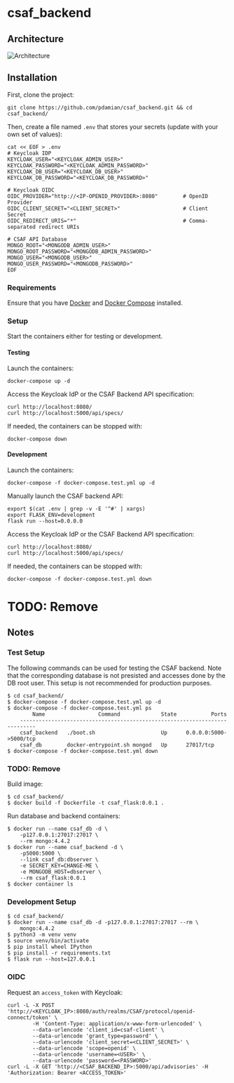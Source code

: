 # csaf_backend
## Architecture
![Architecture](https://github.com/pdamian/csaf_backend/blob/main/Architecture_CSAF-Backend.png)

## Installation
First, clone the project:
```
git clone https://github.com/pdamian/csaf_backend.git && cd csaf_backend/
```
Then, create a file named `.env` that stores your secrets (update with your own set of values):
```
cat << EOF > .env
# Keycloak IDP
KEYCLOAK_USER="<KEYCLOAK_ADMIN_USER>"
KEYCLOAK_PASSWORD="<KEYCLOAK_ADMIN_PASSWORD>"
KEYCLOAK_DB_USER="<KEYCLOAK_DB_USER>"
KEYCLOAK_DB_PASSWORD="<KEYCLOAK_DB_PASSWORD>"

# Keycloak OIDC
OIDC_PROVIDER="http://<IP-OPENID_PROVIDER>:8080"        # OpenID Provider
OIDC_CLIENT_SECRET="<CLIENT_SECRET>"                    # Client Secret
OIDC_REDIRECT_URIS="*"                                  # Comma-separated redirect URIs

# CSAF API Database
MONGO_ROOT="<MONGODB_ADMIN_USER>"
MONGO_ROOT_PASSWORD="<MONGODB_ADMIN_PASSWORD>"
MONGO_USER="<MONGODB_USER>"
MONGO_USER_PASSWORD="<MONGODB_PASSWORD>"
EOF
```
### Requirements
Ensure that you have [Docker](https://docs.docker.com/get-docker/) and [Docker Compose](https://docs.docker.com/compose/install/) installed.
### Setup
Start the containers either for testing or development.
#### Testing
Launch the containers:
```
docker-compose up -d
```
Access the Keycloak IdP or the CSAF Backend API specification:
```
curl http://localhost:8080/
curl http://localhost:5000/api/specs/
```
If needed, the containers can be stopped with:
```
docker-compose down
```
#### Development
Launch the containers:
```
docker-compose -f docker-compose.test.yml up -d
```
Manually launch the CSAF backend API:
```
export $(cat .env | grep -v -E '^#' | xargs)
export FLASK_ENV=development
flask run --host=0.0.0.0
```
Access the Keycloak IdP or the CSAF Backend API specification:
```
curl http://localhost:8080/
curl http://localhost:5000/api/specs/
```
If needed, the containers can be stopped with:
```
docker-compose -f docker-compose.test.yml down
```

# TODO: Remove
## Notes
### Test Setup
The following commands can be used for testing the CSAF backend. Note that the corresponding database is not presisted and accesses done by the DB root user. This setup is not recommended for production purposes.
```
$ cd csaf_backend/
$ docker-compose -f docker-compose.test.yml up -d
$ docker-compose -f docker-compose.test.yml ps
        Name                 Command             State           Ports         
    ---------------------------------------------------------------------------
    csaf_backend   ./boot.sh                     Up      0.0.0.0:5000->5000/tcp
    csaf_db        docker-entrypoint.sh mongod   Up      27017/tcp
$ docker-compose -f docker-compose.test.yml down
```
### TODO: Remove
Build image:
```
$ cd csaf_backend/
$ docker build -f Dockerfile -t csaf_flask:0.0.1 .
```
Run database and backend containers:
```
$ docker run --name csaf_db -d \
    -p127.0.0.1:27017:27017 \
    --rm mongo:4.4.2
$ docker run --name csaf_backend -d \
    -p5000:5000 \
    --link csaf_db:dbserver \
    -e SECRET_KEY=CHANGE-ME \
    -e MONGODB_HOST=dbserver \
    --rm csaf_flask:0.0.1
$ docker container ls
```
### Development Setup
```
$ cd csaf_backend/
$ docker run --name csaf_db -d -p127.0.0.1:27017:27017 --rm \
    mongo:4.4.2
$ python3 -m venv venv
$ source venv/bin/activate
$ pip install wheel IPython
$ pip install -r requirements.txt
$ flask run --host=127.0.0.1
```
### OIDC
Request an `access_token` with Keycloak:
```
curl -L -X POST 'http://<KEYCLOAK_IP>:8080/auth/realms/CSAF/protocol/openid-connect/token' \
        -H 'Content-Type: application/x-www-form-urlencoded' \
        --data-urlencode 'client_id=csaf-client' \
        --data-urlencode 'grant_type=password' \
        --data-urlencode 'client_secret=<CLIENT_SECRET>' \
        --data-urlencode 'scope=openid' \
        --data-urlencode 'username=<USER>' \
        --data-urlencode 'password=<PASSWORD>'
curl -L -X GET 'http://<CSAF_BACKEND_IP>:5000/api/advisories' -H 'Authorization: Bearer <ACCESS_TOKEN>'
```

